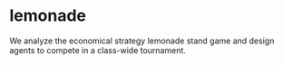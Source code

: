 # lemonade
We analyze the economical strategy lemonade stand game and design agents to compete in a class-wide tournament.
